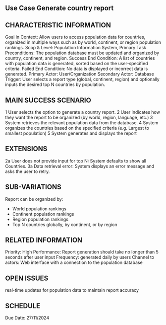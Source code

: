 ## Use Case  Generate country report

## CHARACTERISTIC INFORMATION
Goal in Context: 	Allow users to access population data for countries, organized in multiple ways such as by world, continent, or region population rankings.
Scop & Level:	Population Information System, Primary Task
Preconditions: 	The population database must be updated and organized by country, continent, and region.
Success End Condition: 	A list of countries with population data is generated, sorted based on the user-specified criteria.
Failed End Condition: 	No data is displayed or incorrect data is generated.
Primary Actor: User/Organization
Secondary Actor: Database
Trigger:	User selects a report type (global, continent, region) and optionally inputs the desired top N countries by population.

## MAIN SUCCESS SCENARIO 
1	User selects the option to generate a country report.
2	User indicates how they want the report to be organized (by world, region, language, etc.)
3	System retrieves the relevant population data from the database.
4	System organizes the countries based on the specified criteria (e.g. Largest to smallest population)
5	System generates and displays the report

## EXTENSIONS 
2a	User does not provide input for top N: System defaults to show all Countries. 
3a	Data retrieval error: System displays an error message and asks the user to retry.

## SUB-VARIATIONS 
Report can be organized by:
- World population rankings
- Continent population rankings
- Region population rankings
- Top N countries globally, by continent, or by region

## RELATED INFORMATION 
Priority: High
Performance: Report generation should take no longer than 5 seconds after user input
Frequency: generated daily by users
Channel to actors:	Web interface with a connection to the population database

## OPEN ISSUES
real-time updates for population data to maintain report accuracy

## SCHEDULE
Due Date: 27/11/2024

